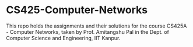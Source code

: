 # CS425-Computer-Networks
This repo holds the assignments and their solutions for the course CS425A - Computer Networks, taken by Prof. Amitangshu Pal in the Dept. of Computer Science and Engineering, IIT Kanpur.
